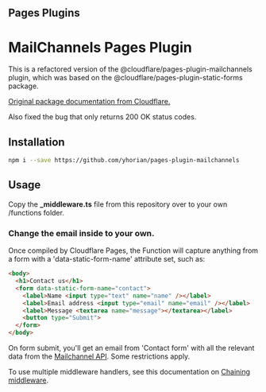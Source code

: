 ## Pages Plugins

# MailChannels Pages Plugin

This is a refactored version of the @cloudflare/pages-plugin-mailchannels plugin, which was based on the @cloudflare/pages-plugin-static-forms package.

[Original package documentation from Cloudflare.](https://developers.cloudflare.com/pages/platform/functions/plugins/mailchannels/)

Also fixed the bug that only returns 200 OK status codes.

## Installation

```sh
npm i --save https://github.com/yhorian/pages-plugin-mailchannels
```

## Usage

Copy the **_middleware.ts** file from this repository over to your own /functions folder. 

### Change the email inside to your own.

Once compiled by Cloudflare Pages, the Function will capture anything from a form with a 'data-static-form-name' attribute set, such as:
```html
<body>
  <h1>Contact us</h1>
  <form data-static-form-name="contact">
    <label>Name <input type="text" name="name" /></label>
    <label>Email address <input type="email" name="email" /></label>
    <label>Message <textarea name="message"></textarea></label>
    <button type="Submit">
  </form>
</body>
```

On form submit, you'll get an email from 'Contact form' with all the relevant data from the [Mailchannel API](https://mailchannels.zendesk.com/hc/en-us/articles/4565898358413-Sending-Email-from-Cloudflare-Workers-using-MailChannels-Send-API). Some restrictions apply.

To use multiple middleware handlers, see this documentation on [Chaining middleware](https://developers.cloudflare.com/pages/platform/functions/middleware/).
